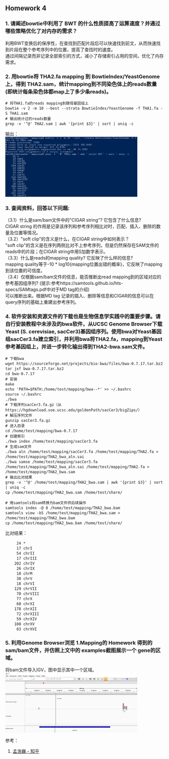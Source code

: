 ## Homework 4    
    
### 1. 请阐述bowtie中利用了 BWT 的什么性质提高了运算速度？并通过哪些策略优化了对内存的需求？  
利用BWT变换后的保序性，在查找到匹配片段后可以快速找到前文，从而快速找到片段在整个参考序列中的位置，提高了查找时的速度。      
通过间隔记录而非记录全部索引的方式，减小了存储索引占用的空间，优化了内存需求。    
    
### 2. 用bowtie将 THA2.fa mapping 到 BowtieIndex/YeastGenome 上，得到 THA2.sam，统计mapping到不同染色体上的reads数量(即统计每条染色体都map上了多少条reads)。
```  
# 将THA1.fa的reads mapping到酵母基因组上  
bowtie -v 2 -m 10 --best --strata BowtieIndex/YeastGenome -f THA1.fa -S THA1.sam
# 输出统计过的reads数量
grep -v '^@' THA2.sam | awk '{print $3}' | sort | uniq -c
```  
输出：     
<img src="./bioinfo_hw5.png" width = "420" height = "190" alt="fig1" align=center /> 
    
### 3. 查阅资料，回答以下问题:     
（3.1）什么是sam/bam文件中的"CIGAR string"? 它包含了什么信息?    
CIGAR string 的作用是记录该序列和参考序列相比对时，匹配、插入、删除的数量及位置等情况。    
（3.2）"soft clip"的含义是什么，在CIGAR string中如何表示？   
"soft clip"的含义是在序列两侧比对不上参考序列，但是仍然保存在SAM文件的reads中的片段；在CIGAR string中用S加数字表示。     
（3.3）什么是reads的mapping quality? 它反映了什么样的信息?   
mapping quality等于-10 * log10{mapping位置出错的概率}，它反映了mapping到该位置的可信度。       
（3.4）仅根据sam/bam文件的信息，能否推断出read mapping到的区域对应的参考基因组序列? (提示:参考https://samtools.github.io/hts-specs/SAMtags.pdf中对于MD tag的介绍)       
可以推断出来。根据MD tag 记录的插入、删除等信息和CIGAR的信息可以在query序列的基础上重建出参考序列。      

### 4. 软件安装和资源文件的下载也是生物信息学实践中的重要步骤。请自行安装教程中未涉及的bwa软件，从UCSC Genome Browser下载Yeast (S. cerevisiae, sacCer3)基因组序列。使用bwa对Yeast基因组sacCer3.fa建立索引，并利用bwa将THA2.fa，mapping到Yeast参考基因组上，并进一步转化输出得到THA2-bwa.sam文件。   

```
# 下载bwa
wget https://sourceforge.net/projects/bio-bwa/files/bwa-0.7.17.tar.bz2
tar jxf bwa-0.7.17.tar.bz2
cd bwa-0.7.17
# 安装
make
echo 'PATH=$PATH:/home/test/mapping/bwa--*' >> ~/.bashrc
source ~/.bashrc
./bwa
# 下载序列sacCer3.fa.gz（从https://hgdownload.soe.ucsc.edu/goldenPath/sacCer3/bigZips/）
# 解压序列文件
gunzip sacCer3.fa.gz
# 进入目录
cd /home/test/mapping/bwa-0.7.17
# 创建索引
./bwa index /home/test/mapping/sacCer3.fa
# 生成sam文件
./bwa aln /home/test/mapping/sacCer3.fa /home/test/mapping/THA2.fa > /home/test/mapping/THA2_bwa_aln.sai
./bwa samse /home/test/mapping/sacCer3.fa /home/test/mapping/THA2_bwa_aln.sai /home/test/mapping/THA2.fa > /home/test/mapping/THA2_bwa.sam
# 输出比对结果
grep -v '^@' /home/test/mapping/THA2_bwa.sam | awk '{print $3}' | sort | uniq -c
cp /home/test/mapping/THA2_bwa.sam /home/test/share/

# 用samtools将sam转换为bam文件供后续操作
samtools index -@ 8 /home/test/mapping/THA2_bwa.bam
samtools view -bS /home/test/mapping/THA2_bwa.sam > /home/test/mapping/THA2_bwa.bam 
cp /home/test/mapping/THA2_bwa.bam /home/test/share/
```
比对结果：    
```
     24 *
     17 chrI
     54 chrII
     17 chrIII
    202 chrIV
     26 chrIX
     18 chrM
     38 chrV
     18 chrVI
    129 chrVII
     70 chrVIII
     77 chrX
     60 chrXI
    178 chrXII
     72 chrXIII
     59 chrXIV
    108 chrXV
     83 chrXVI
```

### 5. 利用Genome Browser浏览 1.Mapping的 Homework 得到的sam/bam文件，并仿照上文中的 examples截图展示一个 gene的区域。   
将bam文件导入IGV，图中显示其中一个区域。     
<img src="./info_hw5.png" width = "420" height = "190" alt="fig1" align=center /> 




参考：   
1. [孟浩巍 - 知乎](https://www.zhihu.com/people/meng_howard)


